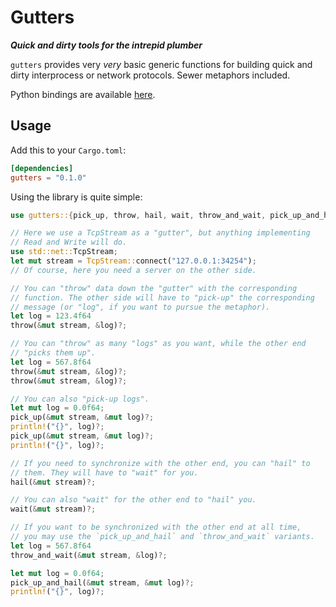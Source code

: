 # Gutters

***Quick and dirty tools for the intrepid plumber***

`gutters` provides very *very* basic generic functions for building
quick and dirty interprocess or network protocols. Sewer metaphors
included.

Python bindings are available [here](https://github.com/gggto/pygutters).

## Usage

Add this to your `Cargo.toml`:
```toml
[dependencies]
gutters = "0.1.0"
```

Using the library is quite simple:
```rust
use gutters::{pick_up, throw, hail, wait, throw_and_wait, pick_up_and_hail};

// Here we use a TcpStream as a "gutter", but anything implementing
// Read and Write will do.
use std::net::TcpStream;
let mut stream = TcpStream::connect("127.0.0.1:34254");
// Of course, here you need a server on the other side.

// You can "throw" data down the "gutter" with the corresponding
// function. The other side will have to "pick-up" the corresponding
// message (or "log", if you want to pursue the metaphor).
let log = 123.4f64
throw(&mut stream, &log)?;

// You can "throw" as many "logs" as you want, while the other end
// "picks them up".
let log = 567.8f64
throw(&mut stream, &log)?;
throw(&mut stream, &log)?;

// You can also "pick-up logs".
let mut log = 0.0f64;
pick_up(&mut stream, &mut log)?;
println!("{}", log)?;
pick_up(&mut stream, &mut log)?;
println!("{}", log)?;

// If you need to synchronize with the other end, you can "hail" to
// them. They will have to "wait" for you.
hail(&mut stream)?;

// You can also "wait" for the other end to "hail" you.
wait(&mut stream)?;

// If you want to be synchronized with the other end at all time,
// you may use the `pick_up_and_hail` and `throw_and_wait` variants.
let log = 567.8f64
throw_and_wait(&mut stream, &log)?;

let mut log = 0.0f64;
pick_up_and_hail(&mut stream, &mut log)?;
println!("{}", log)?;
```